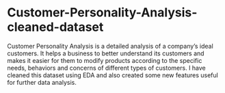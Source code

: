 # Customer-Personality-Analysis-cleaned-dataset
Customer Personality Analysis is a detailed analysis of a company’s ideal customers. It helps a business to better understand its customers and makes it easier for them to modify products according to the specific needs, behaviors and concerns of different types of customers. 
I have cleaned this dataset using EDA and also created some new features useful for further data analysis.
